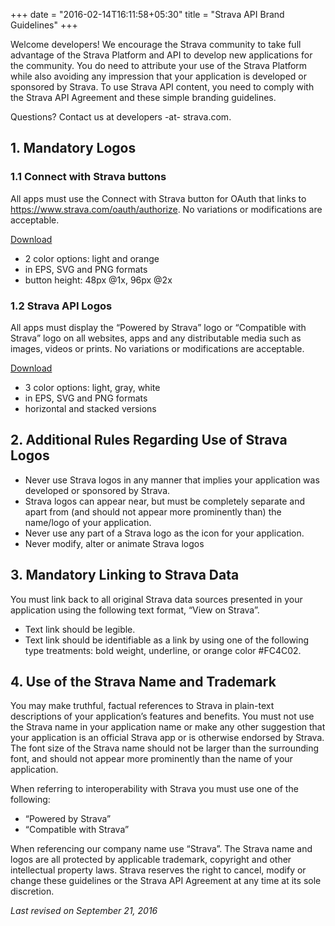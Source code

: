 +++
date = "2016-02-14T16:11:58+05:30"
title = "Strava API Brand Guidelines"
+++

Welcome developers! We encourage the Strava community to take full advantage of the Strava Platform and API to develop new applications for the community. You do need to attribute your use of the Strava Platform while also avoiding any impression that your application is developed or sponsored by Strava. To use Strava API content, you need to comply with the Strava API Agreement and these simple branding guidelines.

Questions? Contact us at developers -at- strava.com.

## 1. Mandatory Logos

### 1.1 Connect with Strava buttons

All apps must use the Connect with Strava button for OAuth that links to https://www.strava.com/oauth/authorize. No variations or modifications are acceptable.

[Download](/downloads/1.1-connect-with-strava-09192016.zip)

- 2 color options: light and orange
- in EPS, SVG and PNG formats
- button height: 48px @1x, 96px @2x

### 1.2 Strava API Logos

All apps must display the “Powered by Strava” logo or “Compatible with Strava” logo on all websites, apps and any distributable media such as images, videos or prints. No variations or modifications are acceptable.

[Download](/downloads/1.2-strava-api-logos-09192016.zip)

- 3 color options: light, gray, white
- in EPS, SVG and PNG formats
- horizontal and stacked versions

## 2. Additional Rules Regarding Use of Strava Logos

- Never use Strava logos in any manner that implies your application was developed or sponsored by Strava.
- Strava logos can appear near, but must be completely separate and apart from (and should not appear more prominently than) the name/logo of your application.
- Never use any part of a Strava logo as the icon for your application.
- Never modify, alter or animate Strava logos

## 3. Mandatory Linking to Strava Data

You must link back to all original Strava data sources presented in your application using the following text format, “View on Strava”.

- Text link should be legible.
- Text link should be identifiable as a link by using one of the following type treatments: bold weight, underline, or orange color #FC4C02.

## 4. Use of the Strava Name and Trademark

You may make truthful, factual references to Strava in plain-text descriptions of your application’s features and benefits. You must not use the Strava name in your application name or make any other suggestion that your application is an official Strava app or is otherwise endorsed by Strava. The font size of the Strava name should not be larger than the surrounding font, and should not appear more prominently than the name of your application.

When referring to interoperability with Strava you must use one of the following:

- “Powered by Strava”
- “Compatible with Strava”

When referencing our company name use “Strava”. The Strava name and logos are all protected by applicable trademark, copyright and other intellectual property laws. Strava reserves the right to cancel, modify or change these guidelines or the Strava API Agreement at any time at its sole discretion.


_Last revised on September 21, 2016_
